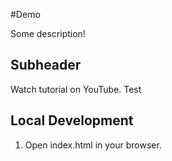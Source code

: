 #Demo

Some description!

## Subheader

Watch tutorial on YouTube.
Test

## Local Development

1. Open index.html in your browser.
